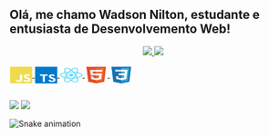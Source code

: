 ## Olá, me chamo Wadson Nilton, estudante e entusiasta de Desenvolvemento Web!
<div align="center">
  <a href="https://github.com/imWadson">
  <img height="150" src="https://github-readme-stats.vercel.app/api?username=imWadson&show_icons=true&theme=omni&include_all_commits=true&count_private=true"/>
  <img height="150" src="https://github-readme-stats.vercel.app/api/top-langs/?username=imWadson&layout=compact&langs_count=7&theme=omni"/>
</div>
<div style="display: inline_block"><br>
  <img align="center" alt="Wad-Js" height="30" width="40" src="https://raw.githubusercontent.com/devicons/devicon/master/icons/javascript/javascript-plain.svg">
  <img align="center" alt="Wad-Ts" height="30" width="40" src="https://raw.githubusercontent.com/devicons/devicon/master/icons/typescript/typescript-plain.svg">
  <img align="center" alt="Wad-React" height="30" width="40" src="https://raw.githubusercontent.com/devicons/devicon/master/icons/react/react-original.svg">
  <img align="center" alt="Wad-HTML" height="30" width="40" src="https://raw.githubusercontent.com/devicons/devicon/master/icons/html5/html5-original.svg">
  <img align="center" alt="Wad-CSS" height="30" width="40" src="https://raw.githubusercontent.com/devicons/devicon/master/icons/css3/css3-original.svg">
</div>
  
  ##
 
<div> 
  <a href = "niiltonsk8@gmail.com"><img src="https://img.shields.io/badge/-Gmail-%23333?style=for-the-badge&logo=gmail&logoColor=white" target="_blank"></a>
  <a href="https://www.linkedin.com/in/wadson-nilton-3ab419217" target="_blank"><img src="https://img.shields.io/badge/-LinkedIn-%230077B5?style=for-the-badge&logo=linkedin&logoColor=white" target="_blank"></a> 
 
  ![Snake animation](https://github.com/imWadson/imWadson/blob/output/github-contribution-grid-snake.svg)
 
</div>


